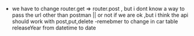 - we have to change router.get => router.post , but i dont know a way to pass the url other than postman || or not if we are ok ,but i think the api should work with post,put,delete
-remebmer to change in car table releaseYear from datetime to date